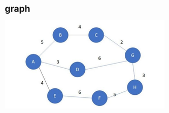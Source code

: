 # graph
![alt text](https://github.com/maruta01/graph/blob/main/152726513_419314379365954_1443533541715004703_n.jpg?raw=true)
